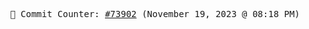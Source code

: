 <p align="center">
    <samp>
        📮 Commit Counter: <a href="https://github.com/Javascript-void0/Javascript-void0/commits/main">#73902</a> (November 19, 2023 @ 08:18 PM)
    </samp>
</p>